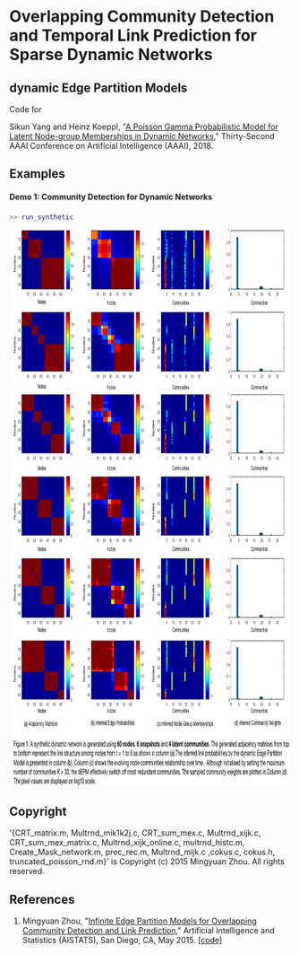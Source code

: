 # Overlapping Community Detection and Temporal Link Prediction for Sparse Dynamic Networks

## dynamic Edge Partition Models

Code for 

Sikun Yang and Heinz Koeppl, "[A Poisson Gamma Probabilistic Model for Latent Node-group Memberships in Dynamic Networks](https://arxiv.org/pdf/1805.11054.pdf)," Thirty-Second AAAI Conference on Artificial Intelligence (AAAI), 2018.

## Examples

#### Demo 1: Community Detection for Dynamic Networks 

```Matlab
>> run_synthetic
``` 
<a href="url"><img src="https://github.com/stephenyang/dynamic-Edge-Partition-Models/blob/master/time_varying_network.png" align="center" height="996" width="1223"></a>

## Copyright

'{CRT_matrix.m, Multrnd_mik1k2j.c, CRT_sum_mex.c, Multrnd_xijk.c, CRT_sum_mex_matrix.c, Multrnd_xijk_online.c, multrnd_histc.m, Create_Mask_network.m, prec_rec.m, Multrnd_mijk.c ,cokus.c, cokus.h, truncated_poisson_rnd.m}' is Copyright (c) 2015 Mingyuan Zhou. All rights reserved. 

## References
1. Mingyuan Zhou, "[Infinite Edge Partition Models for Overlapping Community Detection and Link Prediction](http://proceedings.mlr.press/v38/zhou15a.pdf)," Artificial Intelligence and Statistics (AISTATS), San Diego, CA, May 2015. [\[code\]](https://github.com/mingyuanzhou/EPM)
